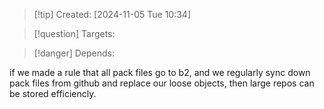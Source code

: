
>[!tip] Created: [2024-11-05 Tue 10:34]

>[!question] Targets: 

>[!danger] Depends: 

if we made a rule that all pack files go to b2, and we regularly sync down pack files from github and replace our loose objects, then large repos can be stored efficiencly.